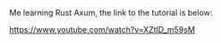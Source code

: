 Me learning Rust Axum, the link to the tutorial is below:

https://www.youtube.com/watch?v=XZtlD_m59sM